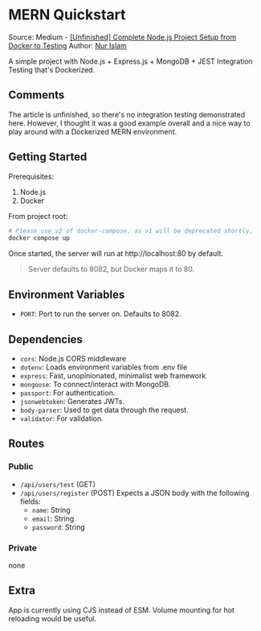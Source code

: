# MERN Quickstart

Source: Medium - [[Unfinished] Complete Node.js Project Setup from Docker to Testing](https://medium.com/@nur_islam/complete-node-js-project-setup-from-docker-to-testing-docker-restfull-apis-with-node-js-9f384e06734a)
Author: [Nur Islam](https://medium.com/@nur_islam)

A simple project with Node.js + Express.js + MongoDB + JEST Integration Testing that's Dockerized.

## Comments

The article is unfinished, so there's no integration testing demonstrated here. However, I thought it
was a good example overall and a nice way to play around with a Dockerized MERN environment.

## Getting Started

Prerequisites:
1) Node.js
2) Docker

From project root:

```bash
# Please use v2 of docker-compose, as v1 will be deprecated shortly.
docker compose up
```

Once started, the server will run at http://localhost:80 by default.

> Server defaults to 8082, but Docker maps it to 80.

## Environment Variables

- `PORT`: Port to run the server on. Defaults to 8082.

## Dependencies

- `cors`: Node.js CORS middleware
- `dotenv`: Loads environment variables from .env file
- `express`: Fast, unopinionated, minimalist web framework
- `mongoose`: To connect/interact with MongoDB.
- `passport`: For authentication.
- `jsonwebtoken`: Generates JWTs.
- `body-parser`: Used to get data through the request.
- `validator`: For validation.

## Routes

### Public
- `/api/users/test` (GET)
- `/api/users/register` (POST) Expects a JSON body with the following fields:
  - `name`: String
  - `email`: String
  - `password`: String

### Private

none

## Extra

App is currently using CJS instead of ESM.
Volume mounting for hot reloading would be useful.
